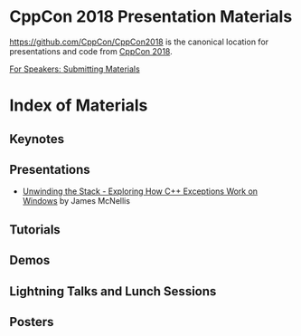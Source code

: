 CppCon 2018 Presentation Materials
==================================

https://github.com/CppCon/CppCon2018 is the canonical location for presentations
and code from [CppCon 2018](http://cppcon.org).

[For Speakers: Submitting Materials](Submitting.md)
# Index of Materials

## Keynotes


## Presentations

 - [Unwinding the Stack - Exploring How C++ Exceptions Work on Windows](Presentations/Unwinding%20the%20Stack%20-%20Exploring%20How%20C%2B%2B%20Exceptions%20Work%20on%20Windows/Unwinding%20the%20Stack%20-%20Exploring%20How%20C%2B%2B%20Exceptions%20Work%20on%20Windows%20-%20James%20McNellis%20-%20CppCon%202018.pdf) by James McNellis

## Tutorials


## Demos


## Lightning Talks and Lunch Sessions


## Posters

